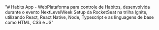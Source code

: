 "# Habits App - WebPlataforma para controle de Habitos, desenvolvida durante o evento NextLevelWeek Setup da RocketSeat na trilha Ignite, utilizando React, React Native, Node, Typescript e as linguagens de base como HTML, CSS e JS" 
